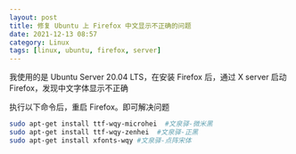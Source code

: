 ```yaml
---
layout: post
title: 修复 Ubuntu 上 Firefox 中文显示不正确的问题
date: 2021-12-13 08:57
category: Linux
tags: [linux, ubuntu, firefox, server]
---
```


我使用的是 Ubuntu Server 20.04 LTS，在安装 Firefox 后，通过 X server 启动 Firefox，发现中文字体显示不正确


执行以下命令后，重启 Firefox。即可解决问题

```sh
sudo apt-get install ttf-wqy-microhei  #文泉驿-微米黑
sudo apt-get install ttf-wqy-zenhei  #文泉驿-正黑
sudo apt-get install xfonts-wqy #文泉驿-点阵宋体
```